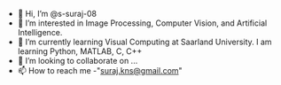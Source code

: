 - 👋 Hi, I’m @s-suraj-08
- 👀 I’m interested in Image Processing, Computer Vision, and Artificial Intelligence.
- 🌱 I’m currently learning Visual Computing at Saarland University. I am learning Python, MATLAB, C, C++
- 💞️ I’m looking to collaborate on ...
- 📫 How to reach me -"suraj.kns@gmail.com"

<!---
s-suraj-08/s-suraj-08 is a ✨ special ✨ repository because its `README.md` (this file) appears on your GitHub profile.
You can click the Preview link to take a look at your changes.
--->
